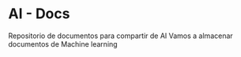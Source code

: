 # AI - Docs
Repositorio de documentos para compartir de AI
Vamos a almacenar documentos de Machine learning
